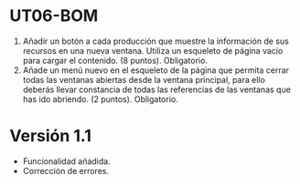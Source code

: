 # UT06-BOM
1. Añadir un botón a cada producción que muestre la información de sus recursos en una nueva ventana. Utiliza un esqueleto de página vacío para cargar el contenido. (8 puntos). Obligatorio. 
2. Añade un menú nuevo en el esqueleto de la página que permita cerrar todas las ventanas abiertas desde la ventana principal, para ello deberás llevar constancia de todas las referencias de las ventanas que has ido abriendo. (2 puntos). Obligatorio.

# Versión 1.1

- Funcionalidad añadida.
- Corrección de errores.

